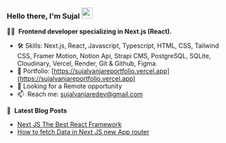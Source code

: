 ### Hello there, I'm Sujal <img src="https://media.giphy.com/media/hvRJCLFzcasrR4ia7z/giphy.gif" width="25px" height="25px">

👨‍💻 &nbsp;**Frontend developer specializing in Next.js (React).**

- 🛠️ Skills: Next.js, React, Javascript, Typescript, HTML, CSS, Tailwind CSS, Framer Motion, Notion Api, Strapi CMS, PostgreSQL, SQLite, Cloudinary, Vercel, Render, Git & Github, Figma.
- 🚀 Portfolio: [https://sujalvanjareportfolio.vercel.app](https://sujalvanjareportfolio.vercel.app)
- 💼 Looking for a Remote opportunity
- 📫 &nbsp;Reach me: [sujalvanjaredev@gmail.com](mailto:sujalvanjaredev@gmail.com)

<!-- -->
<!-- -->
📕 &nbsp;**Latest Blog Posts**
<!-- BLOG-POST-LIST:START -->
- [Next JS The Best React Framework](https://sujalblog.vercel.app/blog/next-js-the-best-react-framework)
- [How to fetch Data in Next JS new App router](https://sujalblog.vercel.app/blog/how-to-fetch-data-in-next-js-new-app-router)
<!-- BLOG-POST-LIST:END -->


